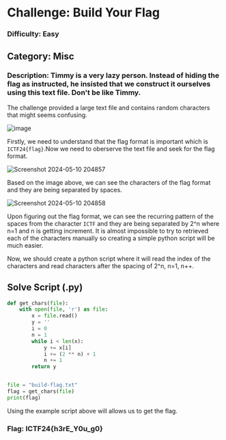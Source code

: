 # Challenge: Build Your Flag

### Difficulty: Easy
## Category: Misc
### Description: Timmy is a very lazy person. Instead of hiding the flag as instructed, he insisted that we construct it ourselves using this text file. Don't be like Timmy.

The challenge provided a large text file and contains random characters that might seems confusing. 

![image](https://github.com/emperorpenguincat/CTF-Writeups/assets/110463026/e6e97603-5b24-45b6-acb3-4dfb07c7d809)

Firstly, we need to understand that the flag format is important which is `ICTF24{flag}`.Now we need to oberserve the text file and seek for the flag format.

![Screenshot 2024-05-10 204857](https://github.com/emperorpenguincat/CTF-Writeups/assets/110463026/9e0937e6-3e05-4989-afe1-4be4ee095343)

Based on the image above, we can see the characters of the flag format and they are being separated by spaces.

![Screenshot 2024-05-10 204858](https://github.com/emperorpenguincat/CTF-Writeups/assets/110463026/505a26b0-517c-4561-bd03-32d0edc1186c)

Upon figuring out the flag format, we can see the recurring pattern of the spaces from the character `ICTF` and they are being separated by 2^n where n=1 and n is getting increment. It is almost impossible to try to retrieved each of the characters manually so creating a simple python script will be much easier.

Now, we should create a python script where it will read the index of the characters and read characters after the spacing of 2^n, n=1, n++.

## Solve Script (.py)
```python
def get_chars(file):
    with open(file, 'r') as file:
        x = file.read()
        y = ''
        i = 0
        n = 1
        while i < len(x):
            y += x[i]
            i += (2 ** n) + 1 
            n += 1
        return y


file = "build-flag.txt" 
flag = get_chars(file)
print(flag)
```

Using the example script above will allows us to get the flag.

### Flag: ICTF24{h3rE_Y0u_g0}

